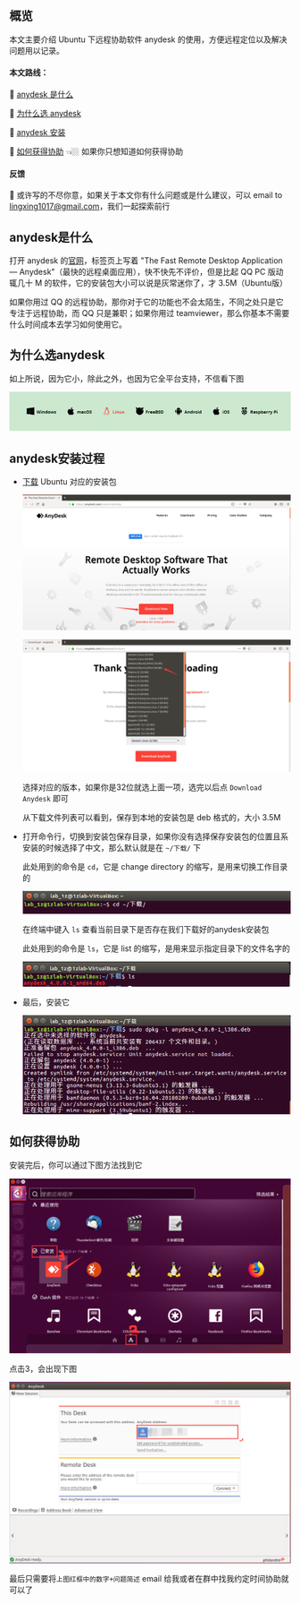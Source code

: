 ## 概览

本文主要介绍 Ubuntu 下远程协助软件 anydesk 的使用，方便远程定位以及解决问题用以记录。

#### 本文路线：

📗 [anydesk 是什么](#anydesk是什么)

📗 [为什么选 anydesk](#为什么选anydesk)

📗 [anydesk 安装](#anydesk安装过程)

📗 [如何获得协助](#如何获得协助) 👈🏼 如果你只想知道如何获得协助

#### 反馈

📕 或许写的不尽你意，如果关于本文你有什么问题或是什么建议，可以 email to lingxing1017@gmail.com，我们一起探索前行

## anydesk是什么

打开 anydesk 的[官网](https://anydesk.com/remote-desktop)，标签页上写着 "The Fast Remote Desktop Application — Anydesk"（最快的远程桌面应用），快不快先不评价，但是比起 QQ PC 版动辄几十 M 的软件，它的安装包大小可以说是灰常迷你了，才 3.5M（Ubuntu版）

如果你用过 QQ 的远程协助，那你对于它的功能也不会太陌生，不同之处只是它专注于远程协助，而 QQ 只是兼职；如果你用过 teamviewer，那么你基本不需要什么时间成本去学习如何使用它。

## 为什么选anydesk

如上所说，因为它小，除此之外，也因为它全平台支持，不信看下图

![](./image/00/platform.png)

## anydesk安装过程

* [下载](https://anydesk.com/platforms/linux) Ubuntu 对应的安装包

    ![](./image/00/download.png)

    ![](./image/00/version.png)

    选择对应的版本，如果你是32位就选上面一项，选完以后点 `Download Anydesk` 即可

    从下载文件列表可以看到，保存到本地的安装包是 deb 格式的，大小 3.5M

* 打开命令行，切换到安装包保存目录，如果你没有选择保存安装包的位置且系安装的时候选择了中文，那么默认就是在 `~/下载/` 下

    此处用到的命令是 `cd`，它是 change directory 的缩写，是用来切换工作目录的

    ![](./image/00/cd.png)

    在终端中键入 `ls` 查看当前目录下是否存在我们下载好的anydesk安装包

    此处用到的命令是 `ls`，它是 list 的缩写，是用来显示指定目录下的文件名字的

    ![](./image/00/ls.png)

* 最后，安装它

    ![](./image/00/install.png)

## 如何获得协助

安装完后，你可以通过下图方法找到它

![](./image/00/desktop.png)

点击3，会出现下图

![](./image/00/address.png)

最后只需要将`上图红框中的数字+问题简述` email 给我或者在群中找我约定时间协助就可以了